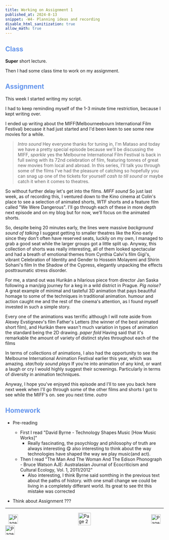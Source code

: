 ```yaml
---
title: Working on Assignment 1
published_at: 2024-8-13
snippet: -W4- Planning ideas and recording
disable_html_sanitization: true
allow_math: true
---
```


<h2 style="color:CornflowerBlue;">Class</h2>

**Super** short lecture.

Then I had some class time to work on my assignment.

<h2 style="color:CornflowerBlue;">Assignment</h2>

This week I started writing my script. 

I had to keep reminding myself of the 1-3 minute time restriction, because I kept writing over.

I ended up writing about the MIFF(Melbourneebourn International Film Festival) becuase it had just started and I'd been keen to see some new movies for a while.

> *Intro sound*
Hey everyone thanks for tuning in, I'm Mataso and today we have a pretty special episode because we'll be discussing the MIFF, 
*sparkle* 
yes the Melbourne International Film Festival is back in full swing with its 72nd celebration of film, featuring tonnes of great new movies from local and abroad. In this series, I'll talk you through some of the films I've had the pleasure of catching so hopefully you can snag up one of the tickets for yourself 
*cash to till sound* 
or maybe catch it when it comes to theatres. 

So without further delay let's get into the films. 
*MIFF sound* 
So just last week, as of recording this, I ventured down to the Kino cinema at Colin's place to see a selection of animated shorts, WTF shorts and a feature film called "We Were Dangerous". I'll go through each of these in more depth next episode and on my blog but for now, we'll focus on the animated shorts. 

So, despite being 20 minutes early, the lines were massive
*background sound of talking* 
I suggest getting to smaller theatres like the Kino early since they don't often have reserved seats, luckily on my own, I managed to grab a good seat while the larger groups got a little split up. Anyway, this collection of shorts was really interesting, all of them looked spectacular and had a breath of emotional themes from Cynthia Calvi's film Gigi's, vibrant Celebration of Identity and Gender to Hossein Molayemi and Shirin Sohani's film In the Shadow of the Cypress, elegantly unpacking the effects posttraumatic stress disorder.

For me, a stand out was Hurikán a hilarious piece from director Jan Saska following a man/pig journey for a keg in a wild district in Prague. 
*Pig noise?*
A great example of minimal and tasteful 3D animation that pays beautiful homage to some of the techniques in traditional animation. humour and action caught me and the rest of the cinema's attention, as I found myself invested in such a simple story.

Every one of the animations was terrific although I will note aside from Alexey Evstigneev's film Father's Letters (the winner of the best animated short film), and Hurikán there wasn't much variation in types of animation the standard being the 2D drawing. 
*paper fold* 
Having said that it's remarkable the amount of variety of distinct styles throughout each of the films

In terms of collections of animations, I also had the opportunity to see the Melbourne International Animation Festival earlier this year, which was amazing. 
*star/holy sound plays* If you're into animation of any kind, or want a laugh or cry I would highly suggest their screenings. Particularly in terms of diversity in animation techniques.

Anyway, I hope you've enjoyed this episode and I'll to see you back here next week when I'll go through some of the other films and shorts I got to see while the MIFF's on. see you next time.
*outro*

<h2 style="color:CornflowerBlue;">Homework</h2>

- Pre-reading
    - First I read "David Byrne - Technology Shapes Music [How Music Works]"
        - Really fascinating, the psoychlogy and philosophy of truth are always interesting 😋 also interesting to think about the way technologies have shaped the way we play music(and act). 
    - Then I read "The Man And The Woman And The Edison Phonograph - Bruce Watson AJE: Australasian Journal of Ecocriticism and Cultural Ecology, Vol. 1, 2011/2012"
        - Also interesting, I think Byrne said somthing in the previous text about the paths of history. with one small change we could be living in a completely differant world. Its great to see tht this mistake was corrected

- Think about Assignment 
???

---
<style>
.container {
    display: flex;
    justify-content: space-between;
    align-items: center;
    padding: 0 10px; /* Optional: Add some padding if needed */
}

.button {
    display: flex;
    align-items: center;
    /* Add additional styling for buttons if needed */
}

.button img {
    display: block;
}
</style>


<body>
    <div class="container">
        <a href="/03-learning-reaper-pt2" class="button left">
            <img id= "back_id" src="/Images/white/1.png" width="30" height="30" alt="Page 1">
        </a>
        <a href="/" class="button middle">
            <img id= "home_id" src="/Images/white/2.png" width="40" height="40" alt="Page 2">
        </a>
        <a href="/05-finnishing-assignment-1" class="button right">
            <img id= "next_id" src="/Images/white/3.png" width="30" height="30" alt="Page 3">
        </a>
    </div>
</body>

<img src="/Images/white/0.png" width="30" height="30" alt="Page 3">